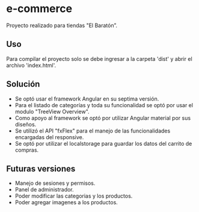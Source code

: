 # e-commerce

Proyecto realizado para tiendas "El Baratón”.

## Uso

Para compilar el proyecto solo se debe ingresar a la carpeta 'dist' y abrir el archivo 'index.html'.

## Solución

- Se optó usar el framework Angular en su septima versión.
- Para el listado de categorías y toda su funcionalidad se optó por usar el modulo "TreeView Overview".
- Como apoyo al framework se optó por utilizar Angular material por sus diseños.
- Se utilizó el API "fxFlex" para el manejo de las funcionalidades encargadas del responsive.
- Se optó por utilizar el localstorage para guardar los datos del carrito de compras.


## Futuras versiones

- Manejo de sesiones y permisos.
- Panel de administrador.
- Poder modificar las categorias y los productos.
- Poder agregar imagenes a los productos.

